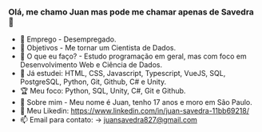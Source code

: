 ### Olá, me chamo Juan mas pode me chamar apenas de Savedra 👋

- 🔭 Emprego - Desempregado.
- 🥇 Objetivos - Me tornar um Cientista de Dados.
- 🌱 O que eu faço? - Estudo programação em geral, mas com foco em Desenvolvimento Web e Ciência de Dados.
- 📖 Já estudei: HTML, CSS, Javascript, Typescript, VueJS, SQL, PostgreSQL, Python, Git, Github, C# e Unity.
- 🏆 Meu foco: Python, SQL, Unity, C#, Git e Github.
- 💬 Sobre mim - Meu nome é Juan, tenho 17 anos e moro em São Paulo.
- 🔗 Meu Likedin: https://www.linkedin.com/in/juan-savedra-11bb69218/
- 📫 Email para contato: -> juansavedra827@gmail.com
